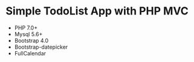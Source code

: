# Simple TodoList App with PHP MVC



- PHP 7.0+
- Mysql 5.6+
- Bootstrap 4.0
- Bootstrap-datepicker
- FullCalendar
